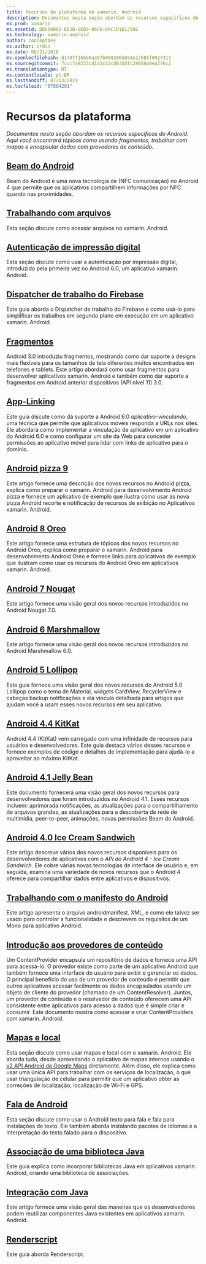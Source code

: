 ```yaml
---
title: Recursos da plataforma do xamarin. Android
description: Documentos nesta seção abordam os recursos específicos do Android. Aqui você encontrará tópicos como usando fragmentos, trabalhar com mapas e encapsular dados com provedores de conteúdo.
ms.prod: xamarin
ms.assetid: DDE54082-6E2B-9ED9-05FB-D9C1D1B1258E
ms.technology: xamarin-android
author: conceptdev
ms.author: crdun
ms.date: 08/21/2018
ms.openlocfilehash: d1707f16b90a387b080206b054e27585f0917311
ms.sourcegitcommit: 7ccc7a9223cd1d3c42cd03ddfc28050a8ea776c2
ms.translationtype: MT
ms.contentlocale: pt-BR
ms.lasthandoff: 07/13/2019
ms.locfileid: "67864201"
---
```

# <a name="platform-features"></a>Recursos da plataforma

_Documentos nesta seção abordam os recursos específicos do Android. Aqui você encontrará tópicos como usando fragmentos, trabalhar com mapas e encapsular dados com provedores de conteúdo._

## <a name="android-beamandroidplatformandroid-beammd"></a>[Beam do Android](~/android/platform/android-beam.md)

Beam do Android é uma nova tecnologia de (NFC comunicação) no Android 4 que permite que os aplicativos compartilhem informações por NFC quando nas proximidades.

## <a name="working-with-filesandroidplatformfilesindexmd"></a>[Trabalhando com arquivos](~/android/platform/files/index.md)

Esta seção discute como acessar arquivos no xamarin. Android.

## <a name="fingerprint-authenticationandroidplatformfingerprint-authenticationindexmd"></a>[Autenticação de impressão digital](~/android/platform/fingerprint-authentication/index.md)

Esta seção discute como usar a autenticação por impressão digital, introduzido pela primeira vez no Android 6.0, um aplicativo xamarin. Android.


## <a name="firebase-job-dispatcherandroidplatformfirebase-job-dispatchermd"></a>[Dispatcher de trabalho do Firebase](~/android/platform/firebase-job-dispatcher.md)

Este guia aborda o Dispatcher de trabalho do Firebase e como usá-lo para simplificar os trabalhos em segundo plano em execução em um aplicativo xamarin. Android.

## <a name="fragmentsandroidplatformfragmentsindexmd"></a>[Fragmentos](~/android/platform/fragments/index.md)

Android 3.0 introduziu fragmentos, mostrando como dar suporte a designs mais flexíveis para os tamanhos de tela diferentes muitos encontrados em telefones e tablets. Este artigo abordará como usar fragmentos para desenvolver aplicativos xamarin. Android e também como dar suporte a fragmentos em Android anterior dispositivos (API nível 11) 3.0.



## <a name="app-linkingandroidplatformapp-linkingmd"></a>[App-Linking](~/android/platform/app-linking.md)

Este guia discute como dá suporte a Android 6.0 _aplicativo-vinculando_, uma técnica que permite que aplicativos móveis responda a URLs nos sites. Ele abordará como implementar a vinculação de aplicativo em um aplicativo do Android 6.0 e como configurar um site da Web para conceder permissões ao aplicativo móvel para lidar com links de aplicativo para o domínio.


## <a name="android-9-pieandroidplatformpiemd"></a>[Android pizza 9](~/android/platform/pie.md)

Este artigo fornece uma descrição dos novos recursos no Android pizza, explica como preparar o xamarin. Android para desenvolvimento Android pizza e fornece um aplicativo de exemplo que ilustra como usar as nova pizza Android recorte e notificação de recursos de exibição no Aplicativos xamarin. Android.


## <a name="android-8-oreoandroidplatformoreomd"></a>[Android 8 Oreo](~/android/platform/oreo.md)

Este artigo fornece uma estrutura de tópicos dos novos recursos no Android Oreo, explica como preparar o xamarin. Android para desenvolvimento Android Oreo e fornece links para aplicativos de exemplo que ilustram como usar os recursos do Android Oreo em aplicativos xamarin. Android.



## <a name="android-7-nougatandroidplatformnougatmd"></a>[Android 7 Nougat](~/android/platform/nougat.md)

Este artigo fornece uma visão geral dos novos recursos introduzidos no Android Nougat 7.0.




## <a name="android-6-marshmallowandroidplatformmarshmallowmd"></a>[Android 6 Marshmallow](~/android/platform/marshmallow.md)

Este artigo fornece uma visão geral dos novos recursos introduzidos no Android Marshmallow 6.0.




## <a name="android-5-lollipopandroidplatformlollipopmd"></a>[Android 5 Lollipop](~/android/platform/lollipop.md)

Este guia fornece uma visão geral dos novos recursos do Android 5.0 Lollipop como o tema de Material, widgets CardView, RecyclerView e cabeças backup notificações e ela vincula detalhada para artigos que ajudam você a usam esses novos recursos em seu aplicativo.



## <a name="android-44-kitkatandroidplatformkitkatmd"></a>[Android 4.4 KitKat](~/android/platform/kitkat.md)

Android 4.4 (KitKat) vem carregado com uma infinidade de recursos para usuários e desenvolvedores. Este guia destaca vários desses recursos e fornece exemplos de código e detalhes de implementação para ajudá-lo a aproveitar ao máximo KitKat.




## <a name="android-41-jelly-beanandroidplatformjelly-beanmd"></a>[Android 4.1 Jelly Bean](~/android/platform/jelly-bean.md)

Este documento fornecerá uma visão geral dos novos recursos para desenvolvedores que foram introduzidos no Android 4.1. Esses recursos incluem: aprimorada notificações, as atualizações para o compartilhamento de arquivos grandes, as atualizações para a descoberta de rede de multimídia, peer-to-peer, animações, novas permissões Beam do Android.



## <a name="android-40-ice-cream-sandwichandroidplatformice-cream-sandwichmd"></a>[Android 4.0 Ice Cream Sandwich](~/android/platform/ice-cream-sandwich.md)

Este artigo descreve vários dos novos recursos disponíveis para os desenvolvedores de aplicativos com o *API do Android 4 - Ice Cream Sandwich*.
Ele cobre várias novas tecnologias de interface de usuário e, em seguida, examina uma variedade de novos recursos que o Android 4 oferece para compartilhar dados entre aplicativos e dispositivos.


## <a name="working-with-the-android-manifestandroid-manifestmd"></a>[Trabalhando com o manifesto do Android](android-manifest.md)

Este artigo apresenta o arquivo androidmanifest. XML, e como ele talvez ser usado para controlar a funcionalidade e descrevem os requisitos de um Mono para aplicativo Android.


## <a name="introduction-to-content-providersandroidplatformcontent-providersindexmd"></a>[Introdução aos provedores de conteúdo](~/android/platform/content-providers/index.md)

Um ContentProvider encapsula um repositório de dados e fornece uma API para acessá-lo. O provedor existe como parte de um aplicativo Android que também fornece uma interface do usuário para exibir e gerenciar os dados. O principal benefício do uso de um provedor de conteúdo é permitir que outros aplicativos acessar facilmente os dados encapsulados usando um objeto de cliente do provedor (chamado de um ContentResolver). Juntos, um provedor de conteúdo e o resolvedor de conteúdo oferecem uma API consistente entre aplicativos para acesso a dados que é simple criar e consumir. Este documento mostra como acessar e criar ContentProviders com xamarin. Android.



## <a name="maps-and-locationandroidplatformmaps-and-locationindexmd"></a>[Mapas e local](~/android/platform/maps-and-location/index.md)

Esta seção discute como usar mapas e local com o xamarin. Android. Ele aborda tudo, desde aproveitando o aplicativo de mapas internos usando o [v2 API Android da Google Maps](https://developers.google.com/maps/documentation/android/) diretamente. Além disso, ele explica como usar uma única API para trabalhar com os serviços de localização, o que usar triangulação de celular para permitir que um aplicativo obter as correções de localização, localização de Wi-Fi e GPS.



## <a name="android-speechandroidplatformspeechmd"></a>[Fala de Android](~/android/platform/speech.md)

Esta seção discute como usar o Android texto para fala e fala para instalações de texto. Ele também aborda instalando pacotes de idiomas e a interpretação do texto falado para o dispositivo.


## <a name="binding-a-java-librarybinding-java-libraryindexmd"></a>[Associação de uma biblioteca Java](binding-java-library/index.md)

Este guia explica como incorporar bibliotecas Java em aplicativos xamarin. Android, criando uma biblioteca de associações.

## <a name="java-integrationjava-integrationindexmd"></a>[Integração com Java](java-integration/index.md)

Este artigo fornece uma visão geral das maneiras que os desenvolvedores podem reutilizar componentes Java existentes em aplicativos xamarin. Android.

## <a name="renderscriptrenderscriptmd"></a>[Renderscript](renderscript.md)

Este guia aborda Renderscript.
